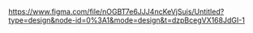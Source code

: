 https://www.figma.com/file/nOGBT7e6JJJ4ncKeVjSuis/Untitled?type=design&node-id=0%3A1&mode=design&t=dzpBcegVX168JdGI-1
